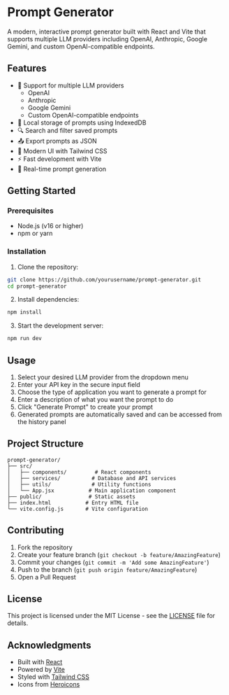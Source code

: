 # Prompt Generator

A modern, interactive prompt generator built with React and Vite that supports multiple LLM providers including OpenAI, Anthropic, Google Gemini, and custom OpenAI-compatible endpoints.

## Features

- 🤖 Support for multiple LLM providers
  - OpenAI
  - Anthropic
  - Google Gemini
  - Custom OpenAI-compatible endpoints
- 💾 Local storage of prompts using IndexedDB
- 🔍 Search and filter saved prompts
- 📤 Export prompts as JSON
- 🎨 Modern UI with Tailwind CSS
- ⚡ Fast development with Vite
- 🔄 Real-time prompt generation

## Getting Started

### Prerequisites

- Node.js (v16 or higher)
- npm or yarn

### Installation

1. Clone the repository:
```bash
git clone https://github.com/yourusername/prompt-generator.git
cd prompt-generator
```

2. Install dependencies:
```bash
npm install
```

3. Start the development server:
```bash
npm run dev
```

## Usage

1. Select your desired LLM provider from the dropdown menu
2. Enter your API key in the secure input field
3. Choose the type of application you want to generate a prompt for
4. Enter a description of what you want the prompt to do
5. Click "Generate Prompt" to create your prompt
6. Generated prompts are automatically saved and can be accessed from the history panel

## Project Structure

```
prompt-generator/
├── src/
│   ├── components/         # React components
│   ├── services/          # Database and API services
│   ├── utils/             # Utility functions
│   └── App.jsx           # Main application component
├── public/               # Static assets
├── index.html           # Entry HTML file
└── vite.config.js       # Vite configuration
```

## Contributing

1. Fork the repository
2. Create your feature branch (`git checkout -b feature/AmazingFeature`)
3. Commit your changes (`git commit -m 'Add some AmazingFeature'`)
4. Push to the branch (`git push origin feature/AmazingFeature`)
5. Open a Pull Request

## License

This project is licensed under the MIT License - see the [LICENSE](LICENSE) file for details.

## Acknowledgments

- Built with [React](https://reactjs.org/)
- Powered by [Vite](https://vitejs.dev/)
- Styled with [Tailwind CSS](https://tailwindcss.com/)
- Icons from [Heroicons](https://heroicons.com/)
